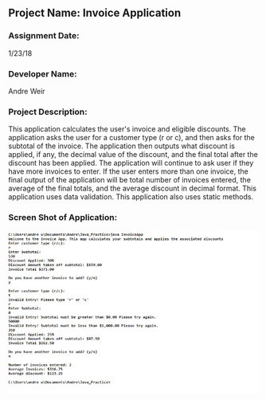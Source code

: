 ## Project Name: Invoice Application

### Assignment Date:  
1/23/18

### Developer Name:  
Andre Weir

### Project Description:
This application calculates the user's invoice and eligible discounts. The application asks the user for a customer type (r or c), and then asks for the subtotal of the invoice. The application then outputs what discount is applied, if any, the decimal value of the discount, and the final total after the discount has been applied. The application will continue to ask user if they have more invoices to enter. If the user enters more than one invoice, the final output of the application will be total number of invoices entered, the average of the final totals, and the average discount in decimal format. This application uses data validation. This application also uses static methods. 

### Screen Shot of Application:
![Test Score Application Picture](images/invoiceApp.JPG)